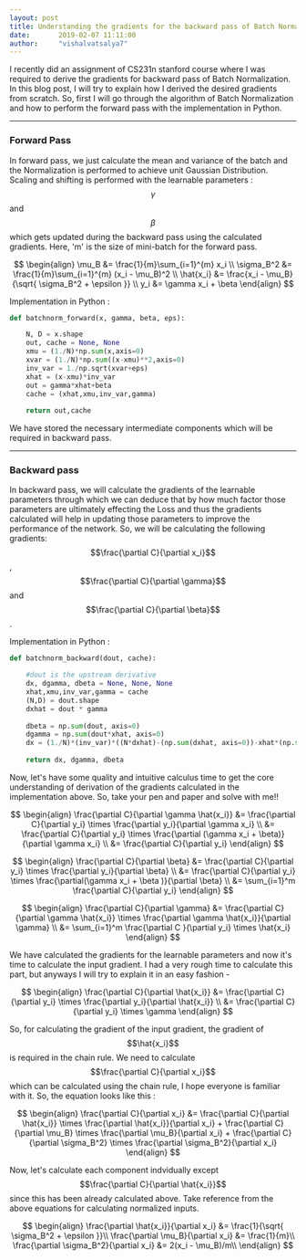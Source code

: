 ```yaml
---
layout: post
title: Understanding the gradients for the backward pass of Batch Normalization
date:       2019-02-07 11:11:00
author:     "vishalvatsalya7"
---
```


I recently did an assignment of CS231n stanford course where I was required to derive the gradients for backward pass of Batch Normalization. In this blog post, I will try to explain how I derived the desired gradients from scratch.
So, first I will go through the algorithm of Batch Normalization and how to perform the forward pass with the implementation in Python.

---

### Forward Pass

In forward pass, we just calculate the mean and variance of the batch and the Normalization is performed to achieve unit Gaussian Distribution. Scaling and shifting is performed with the learnable parameters : $$\gamma$$ and $$\beta $$ which gets updated during the backward pass using the calculated gradients. Here, 'm' is the size of mini-batch for the forward pass.

$$
\begin{align}
\mu_B &= \frac{1}{m}\sum_{i=1}^{m} x_i \\
\sigma_B^2 &= \frac{1}{m}\sum_{i=1}^{m} (x_i - \mu_B)^2 \\
\hat{x_i} &= \frac{x_i - \mu_B}{\sqrt{ \sigma_B^2 + \epsilon }} \\
y_i &= \gamma x_i + \beta
\end{align}
$$

Implementation in Python : 

```python
def batchnorm_forward(x, gamma, beta, eps):

    N, D = x.shape
    out, cache = None, None
    xmu = (1./N)*np.sum(x,axis=0)
    xvar = (1./N)*np.sum((x-xmu)**2,axis=0)
    inv_var = 1./np.sqrt(xvar+eps)
    xhat = (x-xmu)*inv_var
    out = gamma*xhat+beta
    cache = (xhat,xmu,inv_var,gamma)
    
    return out,cache
```

We have stored the necessary intermediate components which will be required in backward pass.

---

### Backward pass

In backward pass, we will calculate the gradients of the learnable parameters through which we can deduce that by how much factor those parameters are ultimately effecting the Loss and thus the gradients calculated will help in updating those parameters to improve the performance of the network. So, we will be calculating the following gradients: $$\frac{\partial C}{\partial x_i}$$,  $$\frac{\partial C}{\partial \gamma}$$ and  $$\frac{\partial C}{\partial \beta}$$.

Implementation in Python :

```python
def batchnorm_backward(dout, cache):

    #dout is the upstream derivative
    dx, dgamma, dbeta = None, None, None
    xhat,xmu,inv_var,gamma = cache
    (N,D) = dout.shape
    dxhat = dout * gamma
    
    dbeta = np.sum(dout, axis=0)
    dgamma = np.sum(dout*xhat, axis=0)
    dx = (1./N)*(inv_var)*((N*dxhat)-(np.sum(dxhat, axis=0))-xhat*(np.sum(dxhat*xhat, axis=0)))
    
    return dx, dgamma, dbeta
 ```
 
 Now, let's have some quality and intuitive calculus time to get the core understanding of derivation of the gradients calculated in the implementation above. So, take your pen and paper and solve with me!!
    


$$
\begin{align}
\frac{\partial C}{\partial \gamma \hat{x_i}} &= \frac{\partial C}{\partial y_i} \times \frac{\partial y_i}{\partial \gamma x_i} \\
&= \frac{\partial C}{\partial y_i} \times \frac{\partial (\gamma x_i + \beta)}{\partial \gamma x_i} \\
&= \frac{\partial C}{\partial y_i}
\end{align}
$$


$$
\begin{align}
\frac{\partial C}{\partial \beta} &= \frac{\partial C}{\partial y_i} \times \frac{\partial y_i}{\partial \beta} \\
&= \frac{\partial C}{\partial y_i} \times \frac{\partial(\gamma x_i + \beta )}{\partial \beta} \\
&= \sum_{i=1}^m \frac{\partial C}{\partial y_i}
\end{align}
$$


$$
\begin{align}
\frac{\partial C}{\partial \gamma} &= \frac{\partial C}{\partial \gamma \hat{x_i}} \times  \frac{\partial \gamma \hat{x_i}}{\partial \gamma} \\
&= \sum_{i=1}^m \frac{\partial C }{\partial y_i} \times \hat{x_i}
\end{align}
$$


We have calculated the gradients for the learnable parameters and now it's time to calculate the input gradient. I had a very rough time to calculate this part, but anyways I will try to explain it in an easy fashion -

$$
\begin{align}
\frac{\partial C}{\partial \hat{x_i}} &= \frac{\partial C}{\partial y_i} \times \frac{\partial y_i}{\partial \hat{x_i}} \\
&= \frac{\partial C}{\partial y_i} \times \gamma
\end{align}
$$

So, for calculating the gradient of the input gradient, the gradient of $$\hat{x_i}$$ is required in the chain rule.
We need to calculate $$\frac{\partial C}{\partial x_i}$$ which can be calculated using the chain rule, I hope everyone is familiar with it. So, the equation looks like this : 

$$
\begin{align}
\frac{\partial C}{\partial x_i} &= \frac{\partial C}{\partial \hat{x_i}} \times \frac{\partial \hat{x_i}}{\partial x_i} + \frac{\partial C}{\partial \mu_B} \times \frac{\partial \mu_B}{\partial x_i} + \frac{\partial C}{\partial \sigma_B^2} \times \frac{\partial \sigma_B^2}{\partial x_i}
\end{align}
$$

Now, let's calculate each component indvidually except $$\frac{\partial C}{\partial \hat{x_i}}$$ since this has been already calculated above. Take reference from the above equations for calculating normalized inputs.

$$
\begin{align}
\frac{\partial \hat{x_i}}{\partial x_i} &= \frac{1}{\sqrt{ \sigma_B^2 + \epsilon }}\\
\frac{\partial \mu_B}{\partial x_i} &= \frac{1}{m}\\
\frac{\partial \sigma_B^2}{\partial x_i} &= 2(x_i - \mu_B)/m\\
\end{align}
$$
  

